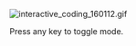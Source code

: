 ![interactive_coding_160112.gif](https://github.com/miyabi/interactive_coding_160112/raw/master/interactive_coding_160112.gif)

Press any key to toggle mode.